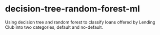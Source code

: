 # decision-tree-random-forest-ml

Using decision tree and random forest to classify loans offered by Lending Club into two categories, default and no-default.
